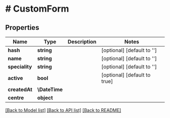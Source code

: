 # # CustomForm

## Properties

Name | Type | Description | Notes
------------ | ------------- | ------------- | -------------
**hash** | **string** |  | [optional] [default to '']
**name** | **string** |  | [optional] [default to '']
**speciality** | **string** |  | [optional] [default to '']
**active** | **bool** |  | [optional] [default to true]
**createdAt** | **\DateTime** |  |
**centre** | **object** |  |

[[Back to Model list]](../../README.md#models) [[Back to API list]](../../README.md#endpoints) [[Back to README]](../../README.md)
